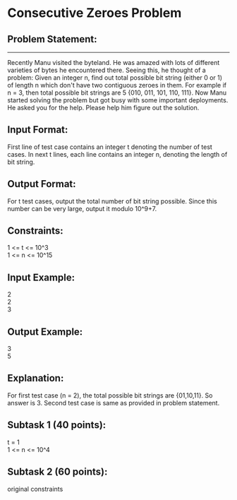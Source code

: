 Consecutive Zeroes Problem
==========================

## Problem Statement: ##
----------------------
Recently Manu visited the byteland. He was amazed with lots of different varieties of bytes he
encountered there. Seeing this, he thought of a problem: Given an integer n, find out total possible bit string (either 0 or 1) of length n which don't have two contiguous zeroes in them. For example if n = 3, then total possible bit strings are 5 {010, 011, 101, 110, 111}. Now Manu started solving the problem but got busy with some important deployments. He asked you for the help. Please help him figure out the solution.

## Input Format: ##

First line of test case contains an integer t denoting the number of test cases.
In next t lines, each line contains an integer n, denoting the length of bit string.

## Output Format: ##

For t test cases, output the total number of bit string possible. Since this number can be very large, output it modulo 10^9+7.

## Constraints: ##

1 <= t <= 10^3 <br>
1 <= n <= 10^15

## Input Example: ##

2 <br>
2 <br>
3

## Output Example: ##

3 <br>
5

## Explanation: ##

For first test case (n = 2), the total possible bit strings are {01,10,11}. So answer is 3.
Second test case is same as provided in problem statement.

## Subtask 1 (40 points): ##

t = 1 <br>
1 <= n <= 10^4

## Subtask 2 (60 points): ##

original constraints
